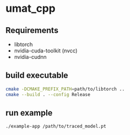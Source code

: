 # umat_cpp


## Requirements

- libtorch
- nvidia-cuda-toolkit (nvcc)
- nvidia-cudnn

## build executable

```zsh
cmake -DCMAKE_PREFIX_PATH=path/to/libtorch ..
cmake --build . --config Release
```

## run example

```zsh
./example-app /path/to/traced_model.pt
```

